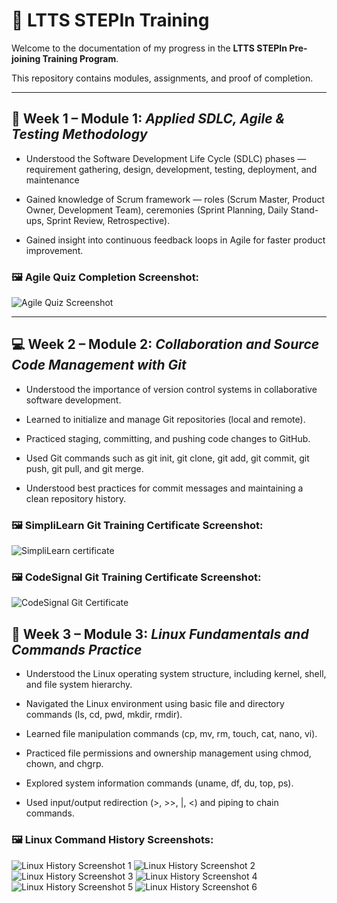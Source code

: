 # 💼 LTTS STEPIn Training



Welcome to the documentation of my progress in the **LTTS STEPIn Pre-joining Training Program**.  

This repository contains modules, assignments, and proof of completion.



---



## 📘 Week 1 – Module 1: *Applied SDLC, Agile & Testing Methodology*



- Understood the Software Development Life Cycle (SDLC) phases — requirement gathering, design, development, testing, deployment, and maintenance

- Gained knowledge of Scrum framework — roles (Scrum Master, Product Owner, Development Team), ceremonies (Sprint Planning, Daily Stand-ups, Sprint Review, Retrospective).

- Gained insight into continuous feedback loops in Agile for faster product improvement.



### 🖼️ Agile Quiz Completion Screenshot:


![Agile Quiz Screenshot](sdlc/greatLearning.jpeg)



---



## 💻 Week 2 – Module 2: *Collaboration and Source Code Management with Git*



- Understood the importance of version control systems in collaborative software development.

- Learned to initialize and manage Git repositories (local and remote).

- Practiced staging, committing, and pushing code changes to GitHub.

- Used Git commands such as git init, git clone, git add, git commit, git push, git pull, and git merge.

- Understood best practices for commit messages and maintaining a clean repository history.




### 🖼️ SimpliLearn Git Training Certificate Screenshot:



![SimpliLearn certificate](git_training/simpliLearn.png)



### 🖼️ CodeSignal Git Training Certificate Screenshot:



![CodeSignal Git Certificate](git_training/codeSignal.png)



## 🐧 Week 3 – Module 3: *Linux Fundamentals and Commands Practice*

- Understood the Linux operating system structure, including kernel, shell, and file system hierarchy.

- Navigated the Linux environment using basic file and directory commands (ls, cd, pwd, mkdir, rmdir).

- Learned file manipulation commands (cp, mv, rm, touch, cat, nano, vi).

- Practiced file permissions and ownership management using chmod, chown, and chgrp.

- Explored system information commands (uname, df, du, top, ps).

- Used input/output redirection (>, >>, |, <) and piping to chain commands.


### 🖼️ Linux Command History Screenshots:


![Linux History Screenshot 1](<Linux/History 1.png>)
![Linux History Screenshot 2](<Linux/History 2.png>)
![Linux History Screenshot 3](<Linux/History 3.png>)
![Linux History Screenshot 4](<Linux/History 4.png>)
![Linux History Screenshot 5](<Linux/History 5.png>)
![Linux History Screenshot 6](<Linux/History 6.png>)


